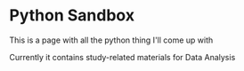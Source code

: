 # Python Sandbox

This is a page with all the python thing I'll come up with

Currently it contains study-related materials for Data Analysis
